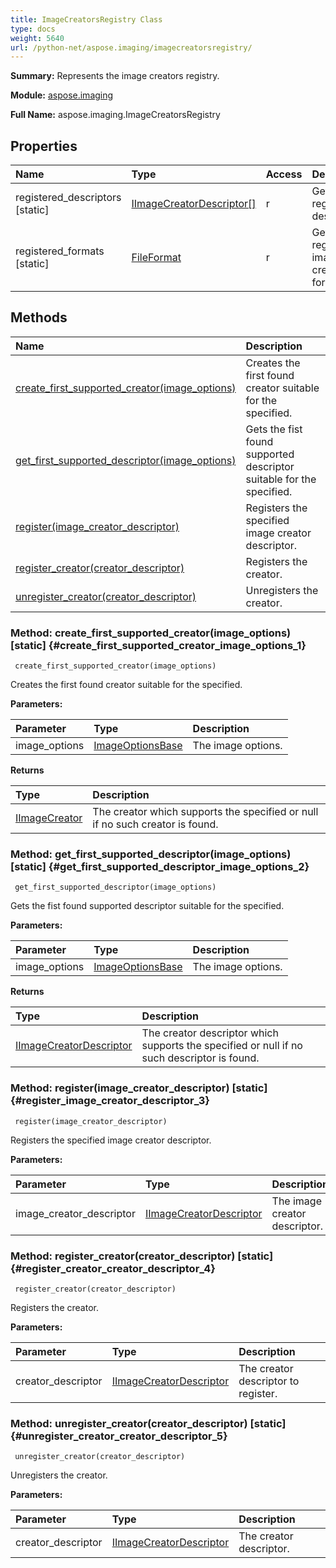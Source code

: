 ```yaml
---
title: ImageCreatorsRegistry Class
type: docs
weight: 5640
url: /python-net/aspose.imaging/imagecreatorsregistry/
---
```


**Summary:** Represents the image creators registry.

**Module:** [aspose.imaging](/imaging/python-net/aspose.imaging/)

**Full Name:** aspose.imaging.ImageCreatorsRegistry

## **Properties**
| **Name** | **Type** | **Access** | **Description** |
| :- | :- | :- | :- |
| registered_descriptors [static] | [IImageCreatorDescriptor[]](/imaging/python-net/aspose.imaging/iimagecreatordescriptor/) | r | Gets the registered descriptors. |
| registered_formats [static] | [FileFormat](/imaging/python-net/aspose.imaging/fileformat/) | r | Gets the registered image creation formats. |
## **Methods**
| **Name** | **Description** |
| :- | :- |
| [create_first_supported_creator(image_options)](#create_first_supported_creator_image_options_1) | Creates the first found creator suitable for the specified. |
| [get_first_supported_descriptor(image_options)](#get_first_supported_descriptor_image_options_2) | Gets the fist found supported descriptor suitable for the specified. |
| [register(image_creator_descriptor)](#register_image_creator_descriptor_3) | Registers the specified image creator descriptor. |
| [register_creator(creator_descriptor)](#register_creator_creator_descriptor_4) | Registers the creator. |
| [unregister_creator(creator_descriptor)](#unregister_creator_creator_descriptor_5) | Unregisters the creator. |


### Method: create_first_supported_creator(image_options)  [static] {#create_first_supported_creator_image_options_1}


```
 create_first_supported_creator(image_options) 
```

Creates the first found creator suitable for the specified.

**Parameters:**

| Parameter | Type | Description |
| :- | :- | :- |
| image_options | [ImageOptionsBase](/imaging/python-net/aspose.imaging/imageoptionsbase/) | The image options. |

**Returns**

| Type | Description |
| :- | :- |
| [IImageCreator](/imaging/python-net/aspose.imaging/iimagecreator/) | The creator which supports the specified or null if no such creator is found. |


### Method: get_first_supported_descriptor(image_options)  [static] {#get_first_supported_descriptor_image_options_2}


```
 get_first_supported_descriptor(image_options) 
```

Gets the fist found supported descriptor suitable for the specified.

**Parameters:**

| Parameter | Type | Description |
| :- | :- | :- |
| image_options | [ImageOptionsBase](/imaging/python-net/aspose.imaging/imageoptionsbase/) | The image options. |

**Returns**

| Type | Description |
| :- | :- |
| [IImageCreatorDescriptor](/imaging/python-net/aspose.imaging/iimagecreatordescriptor/) | The creator descriptor which supports the specified or null if no such descriptor is found. |


### Method: register(image_creator_descriptor)  [static] {#register_image_creator_descriptor_3}


```
 register(image_creator_descriptor) 
```

Registers the specified image creator descriptor.

**Parameters:**

| Parameter | Type | Description |
| :- | :- | :- |
| image_creator_descriptor | [IImageCreatorDescriptor](/imaging/python-net/aspose.imaging/iimagecreatordescriptor/) | The image creator descriptor. |

### Method: register_creator(creator_descriptor)  [static] {#register_creator_creator_descriptor_4}


```
 register_creator(creator_descriptor) 
```

Registers the creator.

**Parameters:**

| Parameter | Type | Description |
| :- | :- | :- |
| creator_descriptor | [IImageCreatorDescriptor](/imaging/python-net/aspose.imaging/iimagecreatordescriptor/) | The creator descriptor to register. |

### Method: unregister_creator(creator_descriptor)  [static] {#unregister_creator_creator_descriptor_5}


```
 unregister_creator(creator_descriptor) 
```

Unregisters the creator.

**Parameters:**

| Parameter | Type | Description |
| :- | :- | :- |
| creator_descriptor | [IImageCreatorDescriptor](/imaging/python-net/aspose.imaging/iimagecreatordescriptor/) | The creator descriptor. |

